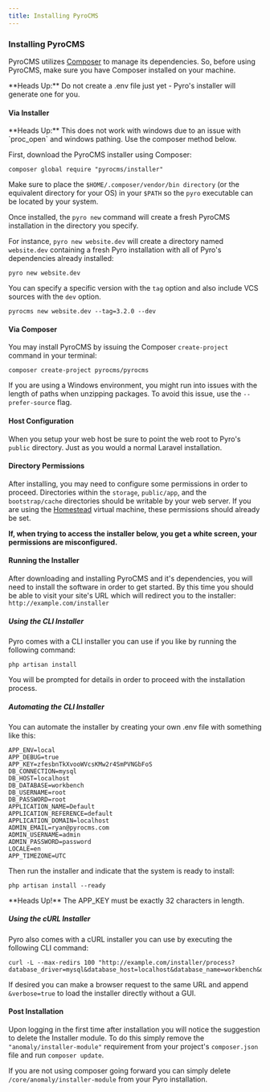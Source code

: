 ```yaml
---
title: Installing PyroCMS  
---
```


### Installing PyroCMS

PyroCMS utilizes [Composer](https://getcomposer.org/) to manage its dependencies. So, before using PyroCMS, make sure you have Composer installed on your machine.

<div class="alert alert-warning">**Heads Up:** Do not create a .env file just yet - Pyro's installer will generate one for you.</div>

#### Via Installer
<div class="alert alert-danger">**Heads Up:** This does not work with windows due to an issue with `proc_open` and windows pathing. Use the composer method below.</div>


First, download the PyroCMS installer using Composer:

    composer global require "pyrocms/installer"

Make sure to place the `$HOME/.composer/vendor/bin directory` (or the equivalent directory for your OS) in your `$PATH` so the `pyro` executable can be located by your system.

Once installed, the `pyro new` command will create a fresh PyroCMS installation in the directory you specify.

For instance, `pyro new website.dev` will create a directory named `website.dev` containing a fresh Pyro installation with all of Pyro's dependencies already installed:

    pyro new website.dev

You can specify a specific version with the `tag` option and also include VCS sources with the `dev` option.

    pyrocms new website.dev --tag=3.2.0 --dev

#### Via Composer

You may install PyroCMS by issuing the Composer `create-project` command in your terminal:

    composer create-project pyrocms/pyrocms

If you are using a Windows environment, you might run into issues with the length of paths when unzipping packages. To avoid this issue, use the `--prefer-source` flag.

#### Host Configuration

When you setup your web host be sure to point the web root to Pyro's `public` directory. Just as you would a normal Laravel installation.

#### Directory Permissions

After installing, you may need to configure some permissions in order to proceed. Directories within the `storage`, `public/app`, and the `bootstrap/cache` directories should be writable by your web server. If you are using the [Homestead](http://laravel.com/docs/5.3/homestead) virtual machine, these permissions should already be set.

**If, when trying to access the installer below, you get a white screen, your permissions are misconfigured.**





#### Running the Installer

After downloading and installing PyroCMS and it's dependencies, you will need to install the software in order to get started. By this time you should be able to visit your site's URL which will redirect you to the installer: `http://example.com/installer`





##### Using the CLI Installer

Pyro comes with a CLI installer you can use if you like by running the following command:

    php artisan install

You will be prompted for details in order to proceed with the installation process.

##### Automating the CLI Installer

You can automate the installer by creating your own .env file with something like this:

    APP_ENV=local
    APP_DEBUG=true
    APP_KEY=zfesbnTkXvooWVcsKMw2r4SmPVNGbFoS
    DB_CONNECTION=mysql
    DB_HOST=localhost
    DB_DATABASE=workbench
    DB_USERNAME=root
    DB_PASSWORD=root
    APPLICATION_NAME=Default
    APPLICATION_REFERENCE=default
    APPLICATION_DOMAIN=localhost
    ADMIN_EMAIL=ryan@pyrocms.com
    ADMIN_USERNAME=admin
    ADMIN_PASSWORD=password
    LOCALE=en
    APP_TIMEZONE=UTC

Then run the installer and indicate that the system is ready to install:

    php artisan install --ready

<div class="alert alert-danger">**Heads Up!** The APP_KEY must be exactly 32 characters in length.</div>

##### Using the cURL Installer

Pyro also comes with a cURL installer you can use by executing the following CLI command:

    curl -L --max-redirs 100 "http://example.com/installer/process?database_driver=mysql&database_host=localhost&database_name=workbench&database_username=root&database_password=root&admin_username=admin&admin_email=ryan%40pyrocms.com&admin_password=password&application_name=Default&application_reference=default&application_domain=workbench.local%3A8888&application_locale=en&application_timezone=UTC&action=install"

If desired you can make a browser request to the same URL and append `&verbose=true` to load the installer directly without a GUI.

#### Post Installation

Upon logging in the first time after installation you will notice the suggestion to delete the Installer module. To do this simply remove the `"anomaly/installer-module"` requirement from your project's `composer.json` file and run `composer update`.

If you are not using composer going forward you can simply delete `/core/anomaly/installer-module` from your Pyro installation.

